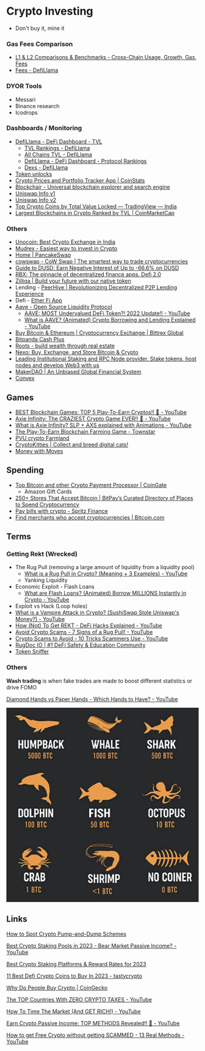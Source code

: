# Crypto Investing

- Don't buy it, mine it

### Gas Fees Comparison

- [L1 & L2 Comparisons & Benchmarks - Cross-Chain Usage, Growth, Gas, Fees](https://dune.com/msilb7/l2-and-l1-fee-comparison-benchmarks)
- [Fees - DefiLlama](https://defillama.com/fees)

### DYOR Tools

- Messari
- Binance research
- Icodrops

### Dashboards / Monitoring

- [DefiLlama - DeFi Dashboard - TVL](https://defillama.com/?_sp=4a5917cc-9246-49fa-a008-41c519296ec8.1684908761328)
  - [TVL Rankings - DefiLlama](https://defillama.com/top-protocols)
  - [All Chains TVL - DefiLlama](https://defillama.com/chains)
  - [DefiLlama - DeFi Dashboard - Protocol Rankings](https://defillama.com/?_sp=4a5917cc-9246-49fa-a008-41c519296ec8.1684908761328)
  - [Dexs - DefiLlama](https://defillama.com/dexs)
- [Token unlocks](https://token.unlocks.app/)
- [Crypto Prices and Portfolio Tracker App | CoinStats](https://coinstats.app/)
- [Blockchair - Universal blockchain explorer and search engine](https://blockchair.com/)
- [Uniswap Info v1](https://info.uniswap.org/#/)
- [Uniswap Info v2](https://v2.info.uniswap.org/#/)
- [Top Crypto Coins by Total Value Locked — TradingView — India](https://in.tradingview.com/markets/cryptocurrencies/prices-highest-total-value-locked/)
- [Largest Blockchains in Crypto Ranked by TVL | CoinMarketCap](https://coinmarketcap.com/chain-ranking/)

### Others

- [Unocoin: Best Crypto Exchange in India](https://unocoin.com/in/)
- [Mudrex - Easiest way to invest in Crypto](https://mudrex.com/)
- [Home | PancakeSwap](https://pancakeswap.finance/)
- [cowswap - CoW Swap | The smartest way to trade cryptocurrencies](https://swap.cow.fi/)
- [Guide to DUSD: Earn Negative Interest of Up to -66.6% on DUSD](https://blog.defichain.com/earn-returns-with-negative-interest-rates/)
- [RBX: The pinnacle of decentralized finance apps. Defi 2.0](https://rbxdefi.com/)
- [Zilliqa | Build your future with our native token](https://www.zilliqa.com/what-is-zil)
- Lending - [PeerHive | Revolutionizing Decentralized P2P Lending Experience](https://peerhive.app/)
- Defi - [Ether Fi App](https://www.mainnet.ether.fi/)
- [Aave - Open Source Liquidity Protocol](https://aave.com/)
  - [AAVE: MOST Undervalued DeFi Token?! 2022 Update!! - YouTube](https://www.youtube.com/watch?v=fp4YzAgnIqk)
  - [What is AAVE? (Animated) Crypto Borrowing and Lending Explained - YouTube](https://www.youtube.com/watch?v=dTCwssZ116A)
- [Buy Bitcoin & Ethereum | Cryptocurrency Exchange | Bittrex Global](https://global.bittrex.com/)
- [Bitpanda Cash Plus](https://www.bitpanda.com/en/bitpanda-cash-plus)
- [Roots - build wealth through real estate](https://www.investwithroots.com/)
- [Nexo: Buy, Exchange, and Store Bitcoin & Crypto](https://nexo.com/)
- [Leading Institutional Staking and RPC Node provider. Stake tokens, host nodes and develop Web3 with us](https://p2p.org/)
- [MakerDAO | An Unbiased Global Financial System](https://makerdao.com/en/)
- [Convex](https://www.convexfinance.com/)

## Games

- [BEST Blockchain Games: TOP 5 Play-To-Earn Cryptos!! 💯 - YouTube](https://www.youtube.com/watch?v=zchIkjXtOtk)
- [Axie Infinity: The CRAZIEST Crypto Game EVER!! 🤯 - YouTube](https://www.youtube.com/watch?v=zQPyDc88X8o)
- [What is Axie Infinity? SLP + AXS explained with Animations - YouTube](https://www.youtube.com/watch?v=mXEYCXCPI5c)
- [The Play-To-Earn Blockchain Farming Game - Townstar](https://townstar.com/)
- [PVU crypto Farmland](https://plantvsundead.com/)
- [CryptoKitties | Collect and breed digital cats!](https://www.cryptokitties.co/)
- [Money with Moves](https://zbd.gg/)

## Spending

- [Top Bitcoin and other Crypto Payment Processor | CoinGate](https://coingate.com/)
  - Amazon Gift Cards
- [250+ Stores That Accept Bitcoin | BitPay’s Curated Directory of Places to Spend Cryptocurrency](https://bitpay.com/directory/)
- [Pay bills with crypto - Spritz Finance](https://www.spritz.finance/)
- [Find merchants who accept cryptocurrencies | Bitcoin.com](https://www.bitcoin.com/find-crypto-merchants/)

## Terms

### Getting Rekt (Wrecked)

- The Rug Pull (removing a large amount of liquidity from a liquidity pool)
  - [What is a Rug Pull in Crypto? (Meaning + 3 Examples) - YouTube](https://www.youtube.com/watch?v=YFaqng3YESE)
  - Yanking Liquidity
- Economic Exploit - Flash Loans
  - [What are Flash Loans? (Animated) Borrow MILLIONS Instantly in Crypto - YouTube](https://www.youtube.com/watch?v=YiF6x193fRk)
- Exploit vs Hack (Loop holes)
- [What is a Vampire Attack in Crypto? (SushiSwap Stole Uniswap's Money?) - YouTube](https://www.youtube.com/watch?v=UpqgenfGYkI)
- [How (Not) To Get REKT - DeFi Hacks Explained - YouTube](https://www.youtube.com/watch?v=EawgqVdUZCI)
- [Avoid Crypto Scams - 7 Signs of a Rug Pull! - YouTube](https://www.youtube.com/watch?v=a3CZBBqIfn0)
- [Crypto Scams to Avoid - 10 Tricks Scammers Use - YouTube](https://www.youtube.com/watch?v=dJA5L4ZUTtU)
- [RugDoc IO | #1 DeFi Safety & Education Community](https://rugdoc.io/)
- [Token Sniffer](https://tokensniffer.com/)

### Others

**Wash trading** is when fake trades are made to boost different statistics or drive FOMO

[Diamond Hands vs Paper Hands - Which Hands to Have? - YouTube](https://www.youtube.com/watch?v=j4N0M0Od7_E)

![ranks-of-bitcoin-holders](../media/Screenshot%202023-04-03%20at%209.02.03%20AM.png)

## Links

[How to Spot Crypto Pump-and-Dump Schemes](https://www.coindesk.com/learn/how-to-spot-crypto-pump-and-dump-schemes)

[Best Crypto Staking Pools in 2023 - Bear Market Passive Income? - YouTube](https://www.youtube.com/watch?v=mleAqEKEb10)

[Best Crypto Staking Platforms & Reward Rates for 2023](https://milkroad.com/staking)

[11 Best Defi Crypto Coins to Buy In 2023 - tastycrypto](https://www.tastycrypto.com/blog/top-defi-tokens)

[Why Do People Buy Crypto | CoinGecko](https://www.coingecko.com/research/publications/why-people-buy-crypto)

[The TOP Countries With ZERO CRYPTO TAXES - YouTube](https://www.youtube.com/watch?v=tdlmv4iHFb4&ab_channel=MoneyRules-InvestingTips)

[How To Time The Market (And GET RICH!) - YouTube](https://www.youtube.com/watch?v=iXn2GyPHQB0)

[Earn Crypto Passive Income: TOP METHODS Revealed!! 💸 - YouTube](https://www.youtube.com/watch?v=Sqo0pOd4dnI)

[How to get Free Crypto without getting SCAMMED - 13 Real Methods - YouTube](https://www.youtube.com/watch?v=UuyS7YAkECA)
